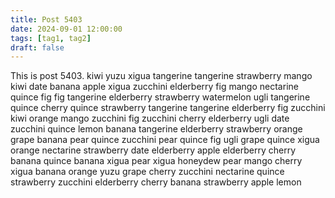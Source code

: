 ```yaml
---
title: Post 5403
date: 2024-09-01 12:00:00
tags: [tag1, tag2]
draft: false
---
```

This is post 5403.
kiwi
yuzu
xigua
tangerine
tangerine
strawberry
mango
kiwi
date
banana
apple
xigua
zucchini
elderberry
fig
mango
nectarine
quince
fig
fig
tangerine
elderberry
strawberry
watermelon
ugli
tangerine
quince
cherry
quince
strawberry
tangerine
tangerine
elderberry
fig
zucchini
kiwi
orange
mango
zucchini
fig
zucchini
cherry
elderberry
ugli
date
zucchini
quince
lemon
banana
tangerine
elderberry
strawberry
orange
grape
banana
pear
quince
zucchini
pear
quince
fig
ugli
grape
quince
xigua
orange
nectarine
strawberry
date
elderberry
apple
elderberry
cherry
banana
quince
banana
xigua
pear
xigua
honeydew
pear
mango
cherry
xigua
banana
orange
yuzu
grape
cherry
zucchini
nectarine
quince
strawberry
zucchini
elderberry
cherry
banana
strawberry
apple
lemon
